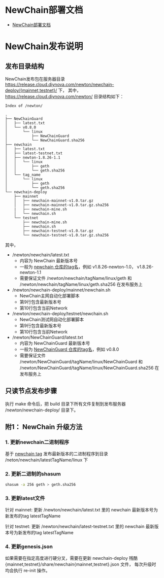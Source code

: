 # NewChain部署文档

* [NewChain部署文档](README.md)

# NewChain发布说明

## 发布目录结构

NewChain发布包在服务器目录 https://release.cloud.diynova.com/newton/newchain-deploy/{mainnet,testnet}/ 下，
其中，https://release.cloud.diynova.com/newton/ 目录结构如下：

```
Index of /newton/

.
├── NewChainGuard
│   ├── latest.txt
│   └── v0.8.0
│       └── linux
│           ├── NewChainGuard
│           └── NewChainGuard.sha256
├── newchain
│   ├── latest.txt
│   ├── latest-testnet.txt
│   ├── newton-1.8.26-1.1
│   │   └── linux
│   │       ├── geth
│   │       └── geth.sha256
│   └── tag_name
│       └── linux
│           ├── geth
│           └── geth.sha256
└── newchain-deploy
    ├── mainnet
    │   ├── newchain-mainnet-v1.0.tar.gz
    │   ├── newchain-mainnet-v1.0.tar.gz.sha256
    |   ├── newchain-mine.sh
    │   └── newchain.sh
    └── testnet
        ├── newchain-mine.sh
        ├── newchain.sh
        ├── newchain-testnet-v1.0.tar.gz
        └── newchain-testnet-v1.0.tar.gz.sha256
```

其中，
* /newton/newchain/latest.txt
  * 内容为 NewChain 最新版本号
  * 一般为 [newchain 仓库的tag名](https://github.com/newtonproject/newchain/tags)，例如 v1.8.26-newton-1.0， v1.8.26-newton-1.1
  * 需要保证文件 /newton/newchain/tagName/linux/geth 和 /newton/newchain/tagName/linux/geth.sha256 在发布服务上
* /newton/newchain-deploy/mainnet/newchain.sh
  * NewChain主网自动化部署脚本
  * 第9行包含最新版本号
  * 第10行包含当前Network
* /newton/newchain-deploy/testnet/newchain.sh
  * NewChain测试网自动化部署脚本
  * 第9行包含最新版本号
  * 第10行包含当前Network
* /newton/NewChainGuard/latest.txt
  * 内容为 NewChainGuard 最新版本号
  * 一般为 [NewChainGuard 仓库的tag名](https://gitlab.newtonproject.org)，例如 v0.8.0
  * 需要保证文件 /newton/NewChainGuard/tagName/linux/NewChainGuard 和 /newton/NewChainGuard/tagName/linux/NewChainGuard.sha256 在发布服务上

## 只读节点发布步骤

执行 make 命令后，把 build 目录下所有文件复制到发布服务器 /newton/newchain-deploy/ 目录下。

## 附1： NewChain 升级方法

### 1. 更新newchain二进制程序

基于 [newchain tag](https://gitlab.newtonproject.org/mengguang/newchain/tags) 发布最新版本的二进制程序到目录 /neton/newchain/latestTagName/linux 下

### 2. 更新二进制的shasum

```bash
shasum -a 256 geth > geth.sha256
```

### 3. 更新latest文件

针对 mainnet:
更新 /newton/newchain/latest.txt 里的 newchain 最新版本号为新发布的tag latestTagName

针对 testnet:
更新 /newton/newchain/latest-testnet.txt 里的 newchain 最新版本号为新发布的tag latestTagName

### 4. 更新genesis.json

如果需要在指定高度进行硬分叉，需要在更新 newchain-deploy 残酷 {mainnet,testnet}/share/newchain{mainnet,testnet}.json 文件，
每次升级时均会执行 re-init 操作。
